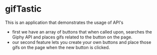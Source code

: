 # gifTastic

This is an application that demonstrates the usage of API's

* first we have an array of buttons that when called upon, searches the Giphy API and places gifs related to the button on the page.
 * our second feature lets you create your own buttons and place those gifs on the page when the new button is clicked.